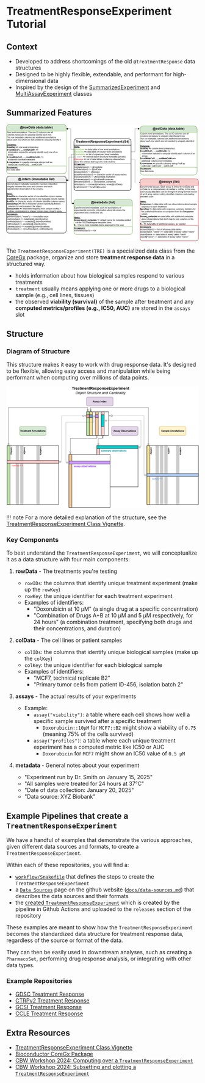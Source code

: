 # TreatmentResponseExperiment Tutorial

## Context

- Developed to address shortcomings of the old `@treatmentResponse` data structures
- Designed to be highly flexible, extendable, and performant for high-dimensional data
- Inspired by the design of the [SummarizedExperiment](https://bioconductor.org/packages/release/bioc/html/SummarizedExperiment.html) and [MultiAssayExperiment](https://bioconductor.org/packages/release/bioc/html/MultiAssayExperiment.html) classes

## Summarized Features

![class diagram](./images/treatmentResponseExperiment-diagram-1.jpeg)

The `TreatmentResponseExperiment(TRE)` is a specialized data class from the
[CoreGx](https://bioconductor.org/packages/release/bioc/html/CoreGx.html) package,
organize and store **treatment response data** in a structured way.

- holds information about how biological samples respond to various treatments
- `treatment` usually means applying one or more drugs to a biological sample (e.g., cell lines, tissues)
- the observed **viability (survival)** of the sample after treatment and
  any **computed metrics/profiles (e.g., IC50, AUC)** are stored in the `assays` slot

## Structure

### Diagram of Structure

This structure makes it easy to work with drug response data.
It's designed to be flexible, allowing easy access and manipulation while being
performant when computing over millions of data points.

![structure diagram](./images/treatmentResponseExperiment-diagram-2.png)

!!! note
    For a more detailed explanation of the structure, see the
    [TreatmentResponseExperiment Class Vignette](https://bioconductor.org/packages/release/bioc/vignettes/CoreGx/inst/doc/TreatmentResponseExperiment.html).

### Key Components

To best understand the `TreatmentResponseExperiment`, we will conceptualize it
as a data structure with four main components:

1. **rowData** - The treatments you're testing
    - `rowIDs`: the columns that identify unique treatment experiment (make up the `rowKey`)
    - `rowKey`: the unique identifier for each treatment experiment
    - Examples of identifiers:
        - "Doxorubicin at 10 µM" (a single drug at a specific concentration)
        - "Combination of Drugs A+B at 10 µM and 5 µM respectively, for 24 hours" (a combination treatment, specifying both drugs and their concentrations, and duration)

2. **colData** - The cell lines or patient samples
    - `colIDs`: the columns that identify unique biological samples (make up the `colKey`)
    - `colKey`: the unique identifier for each biological sample
    - Examples of identifiers:
        - "MCF7, technical replicate B2"
        - "Primary tumor cells from patient ID-456, isolation batch 2"

3. **assays** - The actual results of your experiments
    - Example:
        - `assay("viability")`: a table where each cell shows how well a specific sample survived after a specific treatment
            - `Doxorubicin::10µM` for `MCF7::B2` might show a viability of `0.75` (meaning 75% of the cells survived)
        - `assay("profiles")`: a table where each unique treatment experiment has a computed metric like IC50 or AUC
            - `Doxorubicin` for `MCF7` might show an IC50 value of `0.5 µM`

4. **metadata** - General notes about your experiment
    - "Experiment run by Dr. Smith on January 15, 2025"
    - "All samples were treated for 24 hours at 37°C"
    - "Date of data collection: January 20, 2025"
    - "Data source: XYZ Biobank"

## Example Pipelines that create a `TreatmentResponseExperiment`

We have a handful of examples that demonstrate the various approaches, given
different data sources and formats, to create a `TreatmentResponseExperiment`.

Within each of these repositories, you will find a:

- [`workflow/Snakefile`](https://github.com/BHKLAB-DataProcessing/gdsc-treatmentresponse-snakemake/blob/main/workflow/Snakefile) that defines the steps to create the `TreatmentResponseExperiment`
- a [`Data Sources`](https://github.com/BHKLAB-DataProcessing/gdsc-treatmentresponse-snakemake/blob/main/docs/data_sources.md) page on the github website ([`docs/data-sources.md`](https://github.com/BHKLAB-DataProcessing/gdsc-treatmentresponse-snakemake/blob/main/docs/data_sources.md)) that
describes the data sources and their formats
- the [created `TreatmentResponseExperiment`](https://github.com/BHKLAB-DataProcessing/ccle-treatmentresponse-snakemake/releases/tag/v0.7.0) which is created by the pipeline
in Github Actions and uploaded to the `releases` section of the repository

These examples are meant to show how the `TreatmentResponseExperiment` becomes
the standardized data structure for treatment response data, regardless of the
source or format of the data.

They can then be easily used in downstream analyses, such as creating a `PharmacoSet`,
performing drug response analysis, or integrating with other data types.

### Example Repositories

- [GDSC Treatment Response](https://github.com/BHKLAB-DataProcessing/gdsc-treatmentresponse-snakemake)
- [CTRPv2 Treatment Response](https://github.com/BHKLAB-DataProcessing/ctrpv2-treatmentresponse-snakemake)
- [GCSI Treatment Response](https://github.com/BHKLAB-DataProcessing/gcsi-treatmentresponse-snakemake)
- [CCLE Treatment Response](https://github.com/BHKLAB-DataProcessing/ccle-treatmentresponse-snakemake)

## Extra Resources

- [TreatmentResponseExperiment Class Vignette](https://bioconductor.org/packages/release/bioc/vignettes/CoreGx/inst/doc/TreatmentResponseExperiment.html)
- [Bioconductor CoreGx Package](https://bioconductor.org/packages/release/bioc/html/CoreGx.html)
- [CBW Workshop 2024: Computing over a `TreatmentResponseExperiment`](https://bhklab.github.io/CBWWorkshop2024/articles/Module2.html#computing-over-a-treatmentresponseexperiment)
- [CBW Workshop 2024: Subsetting and plotting a `TreatmentResponseExperiment`](https://bhklab.github.io/CBWWorkshop2024/articles/CurveFitting.html)
